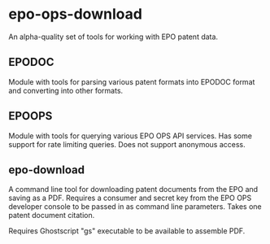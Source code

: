 # epo-ops-download

An alpha-quality set of tools for working with EPO patent data.

## EPODOC
Module with tools for parsing various patent formats into EPODOC format and converting into other formats.

## EPOOPS
Module with tools for querying various EPO OPS API services. Has some support
for rate limiting queries.  Does not support anonymous access.

## epo-download
A command line tool for downloading patent documents from the EPO and saving as
a PDF. Requires a consumer and secret key from the EPO OPS developer console to be passed in
as command line parameters.  Takes one patent document citation.

Requires Ghostscript "gs" executable to be available to assemble PDF.
